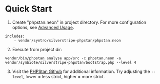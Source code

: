 # Quick Start

1. Create "phpstan.neon" in project directory. For more configuration options, see [Advanced Usage](/docs/en/advanced-usage.md).
```
includes:
    - vendor/syntro/silverstripe-phpstan/phpstan.neon
```

2. Execute from project dir:
```
vendor/bin/phpstan analyse app/src -c phpstan.neon -a vendor/symbiote/silverstripe-phpstan/bootstrap.php --level 4
```

3. Visit the [PHPStan Github](https://github.com/phpstan/phpstan) for additional information. Try adjusting the `--level`, lower = less strict, higher = more strict.
